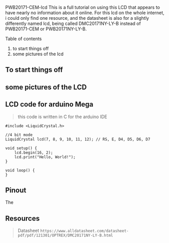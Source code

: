 PWB20171-CEM-lcd
This is a full tutorial on using this LCD that appears to have nearly no information about it online.
For this lcd on the whole internet, i could only find one resource, and the datasheet is also for a slightly differently named lcd, being called DMC20171NY-LY-B instead of PWB20171-CEM or PWB20171NY-LY-B.

Table of contents

1. to start things off
2. some pictures of the lcd

To start things off
------------------------


some pictures of the LCD
----------------------------

LCD code for arduino Mega
---------------------------
>this code is written in C for the arduino IDE

```
#include <LiquidCrystal.h>

//4 bit mode
LiquidCrystal lcd(7, 8, 9, 10, 11, 12); // RS, E, D4, D5, D6, D7

void setup() {
    lcd.begin(16, 2);
    lcd.print("Hello, World!");
}

void loop() {
}
```

Pinout
------------------------------
The

Resources
--------------------
>Datasheet
`https://www.alldatasheet.com/datasheet-pdf/pdf/121301/OPTREX/DMC20171NY-LY-B.html`

